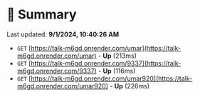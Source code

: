 # 📖 Summary
Last updated: **9/1/2024, 10:40:26 AM**

- `GET` [https://talk-m6gd.onrender.com/umar](https://talk-m6gd.onrender.com/umar) - **Up** (213ms)
- `GET` [https://talk-m6gd.onrender.com/9337](https://talk-m6gd.onrender.com/9337) - **Up** (116ms)
- `GET` [https://talk-m6gd.onrender.com/umar920](https://talk-m6gd.onrender.com/umar920) - **Up** (226ms)
